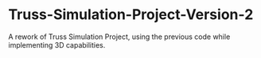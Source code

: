 # Truss-Simulation-Project-Version-2
A rework of Truss Simulation Project, using the previous code while implementing 3D capabilities.

